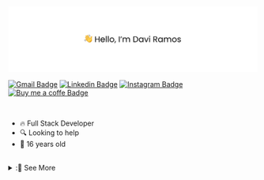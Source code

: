 <img src="banner.png" alt="👋 Hi there! I'm (Raymo(111|nd Li)|https://raymond.li)"/>

<p>
  
[![Gmail Badge](https://img.shields.io/badge/Contact-D14836?style=for-the-badge&logo=gmail&logoColor=white)](mailto:contact@davirds.dev)
[![Linkedin Badge](https://img.shields.io/badge/LinkedIn-0077B5?style=for-the-badge&logo=linkedin&logoColor=white)](https://linkedin.com/in/daviramosds)
[![Instagram Badge](https://img.shields.io/badge/Instagram-E4405F?style=for-the-badge&logo=instagram&logoColor=white)](https://www.instagram.com/davirds.dev/)
[![Buy me a coffe Badge](https://img.shields.io/badge/Buy_Me_A_Coffee-FFDD00?style=for-the-badge&logo=buy-me-a-coffee&logoColor=black)](https://www.buymeacoffee.com/davirds)

</p>

<br/>

- 🔥 Full Stack Developer
- 🔍 Looking to help
- 📅 16 years old

<br/>

 <details>
  <summary>:📕 See More</summary>
 
 <table>
  <td width="60%">
    <img
      src="https://github-readme-stats.vercel.app/api?username=daviramosds&show_icons=true&theme=dark&hide_border=true"
         height="175px"
    />
    <img
      src="https://github-readme-streak-stats.herokuapp.com?user=daviramosds&theme=dark&hide_border=true"
         height="175px"
    />
  </td>
  <td>
    <img
      src="https://github-readme-stats.vercel.app/api/top-langs/?username=daviramosds&hide_border=true&theme=dark"
         width="330px"
    />
  </td>
</table>

</details>
